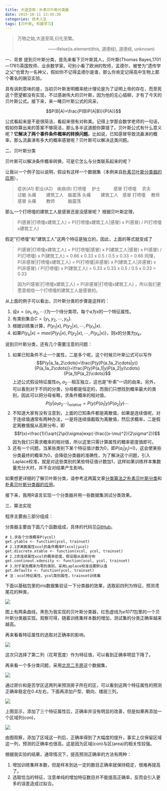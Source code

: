 ```yaml
---
title: 大道至简：朴素贝叶斯分类器
date: 2015-10-11 13:45:30
categories: 技术人生
tags: [贝叶斯, 机器学习]
---
```


> 万物之始,大道至简,衍化至繁。
>
>　　　　　　　——ifelse(is.element(this, 道德经), 道德经, unknown)

一、背景
提到贝叶斯分类，首先来看下贝叶斯其人，贝叶斯(Thomas Bayes,1701—1761)英国牧师、业余数学家。可别小看了欧洲的牧师，孟德尔，被誉为“遗传学之父”也曾为一名神父，假如你不记得孟德尔是谁，那么你肯定记得高中生物上那个著名的豌豆实验。

<!-- more -->

具有讽刺意味的是，当初贝叶斯发明概率统计理论是为了证明上帝的存在，而至死这个愿望都没有实现，不过感谢伟大的贝叶斯，因为他的无心插柳，才有了今天的贝叶斯公式。接下来，来一睹贝叶斯公式的风采，

$$P(B|A)=\frac{P(B)P(A|B)}{P(A)}$$


公式看起来是不是很简洁，看起来很有对称美。记得上学那会数学老师的一句话，假如你算出来的答案不够简洁，那么多半这道题你算错了。贝叶斯公式有什么意义呢？**它解决了两个事件条件概率的转换问题**。比如说，已知感冒导致流鼻涕的概率，那么流鼻涕有多大的概率感冒呢？贝叶斯可以解决这类问题。

二、贝叶斯分类

贝叶斯可以解决条件概率转换，可是它怎么与分类联系起来的呢？

让我以一个例子加以说明，假设有这样一个数据集（本例来自[朴素贝叶斯分类器的应用](http://www.ruanyifeng.com/blog/2013/12/naive_bayes_classifier.html)），

> 症状(A1) 职业(A2)　疾病(B)
打喷嚏　  护士　　　感冒
打喷嚏　  农夫　　　过敏
头痛　　  建筑工人　脑震荡
头痛　　  建筑工人　感冒
打喷嚏　  教师　　　感冒
头痛　　  教师　　　脑震荡

那么一个打喷嚏的建筑工人是感冒还是没感冒呢？
根据贝叶斯定理，

> P(感冒|打喷嚏x建筑工人) = P(打喷嚏x建筑工人|感冒) x P(感冒) / P(打喷嚏x建筑工人)
>
假定"打喷嚏"和"建筑工人"这两个特征是独立的，因此，上面的等式就变成了
>
> P(感冒|打喷嚏x建筑工人) = P(打喷嚏|感冒) x P(建筑工人|感冒) x P(感冒) / P(打喷嚏) x P(建筑工人) = 0.66 x 0.33 x 0.5 / 0.5 x 0.33 = 0.66
> 同理，
> P(非感冒|打喷嚏x建筑工人) = P(打喷嚏|非感冒) x P(建筑工人|非感冒) x P(非感冒) / P(打喷嚏) x P(建筑工人) = 0.33 x 0.33 x 0.5 / 0.5 x 0.33 = 0.33
>
> 因为P(感冒|打喷嚏x建筑工人)  > P(非感冒|打喷嚏x建筑工人) ，所以我们更愿意相信一个打喷嚏的建筑工人是感冒的。

从上面的例子可以看出，贝叶斯分类的步骤是这样的：

1. 设$x = \{a_1,a_2,\cdots\}$为一个待分类项，每个a为x的一个特征属性。
2. 有类别集合$C = \{y_1,y_2,\cdots,y_n\}$.
3. 根据训练集计算，$P(y_1|x), P(y_2|x),\cdots,P(y_n|x)$.
4. 如果$P(y_k|x)=max\{P(y_1|x), P(y_2|x),\cdots,P(y_n|x)\}$，则$x$的分类为$y_k$。

说到贝叶斯分类，还有几个需要注意的问题：

1. 如果已知条件不止一个属性，二是多个呢，这个时候贝叶斯公式可以写作$$P(y|a_1a_2\cdots)=\frac{P(y)P(a_1a_2\cdots|y)}{P(a_1a_2\cdots)}=\frac{P(y)P(a_1|y)P(a_2|y)\cdots}{P(a_1)P(a_2)\cdots}$$上述公式假设特征属性$a_1,a_2\cdots$相互独立，这也是“朴素”一词的由来。另外，可以看到对于不同的分类，分母都是恒定的，而我们只想找到概率最大的类别，因此可以把分母省略，求条件概率的相对值，$$P(y|a_1a_2\cdots)_{relative}=P(y)P(a_1|y)P(a_2|y)\cdots$$
2. 不知道大家有没有注意到，上面的已知条件都是离散值，如果是连续值呢，对于连续值通常有两种办法，一是将连续值截取为离散值，然后求概率，二是假定离散值服从高斯分布，即$$f(x)=\frac{1}{\sqrt{2\pi}\sigma}exp(-\frac{(x-\mu)^2}{2\sigma^2})$$因为我们只需求概率的相对值，所以这里只需计算属性的概率密度值即可。
4. 还有一个问题，当某些类别下某个特征值计数为0，即$P(a_i|y_j)$=0，这会使某些分类最终的概率为0，会降低分类器的准确性，为了解决这个问题，引入Laplace校准，就是对这些类别的某些特征值计数加1，这样如果训练样本集数量充分大时，并不会对结果产生影响。

如果想更详细的了解贝叶斯分类，请参考这两篇文章[分类算法之朴素贝叶斯分类](http://www.cnblogs.com/leoo2sk/archive/2010/09/17/naive-bayesian-classifier.html)和[朴素贝叶斯分类器的应用](http://www.ruanyifeng.com/blog/2013/12/naive_bayes_classifier.html)。

接下来，我用R语言实现一个分类器并用一些数据集测试分类效果。

三、算法实现

程序主要由三部分组成：

分类器主要由下面几个函数组成，具体的代码见[GitHub](https://github.com/naosense)。

```
# 1.求各个分类概率P(ycol)
get.ytable <- function(ycol, trainset)
# 2.1求离散属性xcol的条件概率P(xcol|ycol)
get.discrete.xtable <- function(xcol, ycol, trainset)
# 2.2求连续属性xcol的概率密度，假设服从高斯分布
get.continout.xdensity <- function(xcol, ycol, trainset)
# 3.对于某些概率为零的类别，采用Laplace校准设置默认值
get.defaultx <- function(ycol, trainset)
# 注：xcol特征属性，ycol类别属性，trainset训练集
```

下面以基础包里的*iris*数据集验证一下分类器的效果，选取前四列为特征，预测鸢尾花的种类，

![](https://wocanmei-hexo.nos-eastchina1.126.net/%E5%A4%A7%E9%81%93%E8%87%B3%E7%AE%80%EF%BC%9A%E6%9C%B4%E7%B4%A0%E8%B4%9D%E5%8F%B6%E6%96%AF%E5%88%86%E7%B1%BB%E5%99%A8/iris_1,2,3,4.png)

图上有两条曲线，黑色为我实现的贝叶斯分类器，红色虚线为*e1071*包里的一个贝叶斯分类器实现。观察可得，随着训练集样本数的增加，测试集的分类正确率越来越高。

再来看看特征属性的选取对正确率的影响，

![](https://wocanmei-hexo.nos-eastchina1.126.net/%E5%A4%A7%E9%81%93%E8%87%B3%E7%AE%80%EF%BC%9A%E6%9C%B4%E7%B4%A0%E8%B4%9D%E5%8F%B6%E6%96%AF%E5%88%86%E7%B1%BB%E5%99%A8/iris_2.png)

这次只选择了第二列（花萼宽度）作为特征值，可以看到正确率明显下降了。

再来看一个多分类问题，采用[北京二手房](https://naosense.github.io/2017/11/16/%E5%BD%93Python%E5%92%8CR%E9%81%87%E4%B8%8A%E5%8C%97%E4%BA%AC%E4%BA%8C%E6%89%8B%E6%88%BF%EF%BC%88%E4%B8%8A%EF%BC%89/)这个数据集，

![](https://wocanmei-hexo.nos-eastchina1.126.net/%E5%A4%A7%E9%81%93%E8%87%B3%E7%AE%80%EF%BC%9A%E6%9C%B4%E7%B4%A0%E8%B4%9D%E5%8F%B6%E6%96%AF%E5%88%86%E7%B1%BB%E5%99%A8/houses_price,school,area.png)

通过房价和是否学区这两列来预测房子所在的区，可以看到这两个特征属性的预测正确率稳定在0.4左右，下面再添加户型、朝向、楼层三列，

![](https://wocanmei-hexo.nos-eastchina1.126.net/%E5%A4%A7%E9%81%93%E8%87%B3%E7%AE%80%EF%BC%9A%E6%9C%B4%E7%B4%A0%E8%B4%9D%E5%8F%B6%E6%96%AF%E5%88%86%E7%B1%BB%E5%99%A8/houses_price,school,zone,direction,floor,area.png)

上图显示，添加了三个特征属性后，正确率并没有明显的改善，但是如果再添加一个区域列(con)，

![](https://wocanmei-hexo.nos-eastchina1.126.net/%E5%A4%A7%E9%81%93%E8%87%B3%E7%AE%80%EF%BC%9A%E6%9C%B4%E7%B4%A0%E8%B4%9D%E5%8F%B6%E6%96%AF%E5%88%86%E7%B1%BB%E5%99%A8/houses_price,school,zone,direction,con,floor,area.png)

由图观察，添加了区域这一列后，正确率得到了大幅度的提升，事实上仅保留区域这一列，预测的正确率也很高，这是因为区域(con)与区(area)的相关性较强。

根据我实验的结果，通常情况下，提高预测正确率的方法有两种：
1. 增加训练集样本数，但是样本到达一定的数目正确率就保持稳定，很难再提高了。
2. 选取恰当的特征，注意单纯的增加特征数目并不能提高正确率，反而会引入更多的误差造成过拟合。
